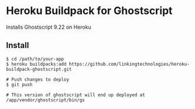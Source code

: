 # Heroku Buildpack for Ghostscript

Installs Ghostscript 9.22 on Heroku

## Install

    $ cd /path/to/your-app
    $ heroku buildpacks:add https://github.com/linkingtechnologies/heroku-buildpack-ghostscript.git
    
    # Push changes to deploy
    $ git push

    # This version of ghostscript will end up deployed at /app/vendor/ghostscript/bin/gs
    
